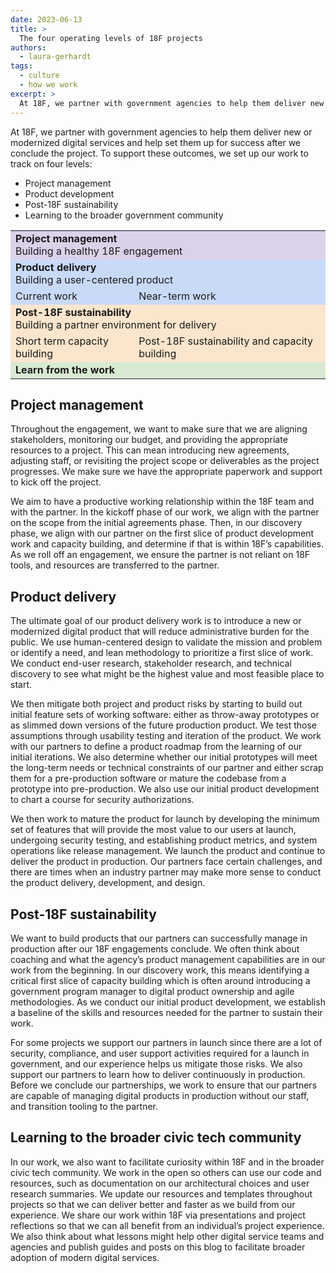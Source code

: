 ```yaml
---
date: 2023-06-13
title: >
  The four operating levels of 18F projects
authors:
  - laura-gerhardt
tags:
  - culture
  - how we work
excerpt: >
  At 18F, we partner with government agencies to help them deliver new or modernized digital services. In our experience, we have identified four operating levels that best support successful project outcomes.
---
```

At 18F, we partner with government agencies to help them deliver new or modernized digital services and help set them up for success after we conclude the project. To support these outcomes, we set up our work to track on four levels:

* Project management
* Product development
* Post-18F sustainability
* Learning to the broader government community


<table>
  
<tbody>
  <tr style="background-color:#d9d2e9;">
    <td style="background-color:unset;" colspan="2"><strong>Project management</strong><br/>Building a healthy 18F engagement</td>
  </tr>
  <tr style="background-color:#c9daf8;">
    <td colspan="2" style="background-color:unset;"><strong>Product delivery</strong><br/>Building a user-centered product</td>
  </tr>
  <tr style="background-color:#c9daf8;">
    <td style="background-color:unset;">Current work</td>
    <td style="background-color:unset;">Near-term work</td>
  </tr>
  <tr style="background-color:#fce5cd;">
    <td colspan="2" style="background-color:unset;"><strong>Post-18F sustainability</strong><br /> Building a partner environment for delivery</td>
  </tr>
  <tr style="background-color:#fce5cd;">
    <td style="background-color:unset;">Short term capacity building</td>
    <td style="background-color:unset;">Post-18F sustainability and capacity building</td>
  </tr>
  <tr style="background-color:#d9ead3;">
    <td colspan="2" style="background-color:unset;"><strong>Learn from the work</strong></td>
  </tr>
</tbody>
</table>

## Project management
Throughout the engagement, we want to make sure that we are aligning stakeholders, monitoring our budget, and providing the appropriate resources to a project. This can mean introducing new agreements, adjusting staff, or revisiting the project scope or deliverables as the project progresses. We make sure we have the appropriate paperwork and support to kick off the project. 

We aim to have a productive working relationship within the 18F team and with the partner. In the kickoff phase of our work, we align with the partner on the scope from the initial agreements phase. Then, in our discovery phase, we align with our partner on the first slice of product development work and capacity building, and determine if that is within 18F’s capabilities. As we roll off an engagement, we ensure the partner is not reliant on 18F tools, and resources are transferred to the partner.

## Product delivery
The ultimate goal of our product delivery work is to introduce a new or modernized digital product that will reduce administrative burden for the public. We use human-centered design to validate the mission and problem or identify a need, and lean methodology to prioritize a first slice of work. We conduct end-user research, stakeholder research, and technical discovery to see what might be the highest value and most feasible place to start. 

We then mitigate both project and product risks by starting to build out initial feature sets of working software: either as throw-away prototypes or as slimmed down versions of the future production product. We test those assumptions through usability testing and iteration of the product. We work with our partners to define a product roadmap from the learning of our initial iterations. We also determine whether our initial prototypes will meet the long-term needs or technical constraints of our partner and either scrap them for a pre-production software or mature the codebase from a prototype into pre-production. We also use our initial product development to chart a course for security authorizations. 

We then work to mature the product for launch by developing the minimum set of features that will provide the most value to our users at launch, undergoing security testing, and establishing product metrics, and system operations like release management. We launch the product and continue to deliver the product in production. Our partners face certain challenges, and there are times when an industry partner may make more sense to conduct the product delivery, development, and design.

## Post-18F sustainability
We want to build products that our partners can successfully manage in production after our 18F engagements conclude. We often think about coaching and what the agency’s product management capabilities are in our work from the beginning. In our discovery work, this means identifying a critical first slice of capacity building which is often around introducing a government program manager to digital product ownership and agile methodologies. As we conduct our initial product development, we establish a baseline of the skills and resources needed for the partner to sustain their work. 

For some projects we support our partners in launch since there are a lot of security, compliance, and user support activities required for a launch in government, and our experience helps us mitigate those risks. We also support our partners to learn how to deliver continuously in production. Before we conclude our partnerships, we work to ensure that our partners are capable of managing digital products in production without our staff, and transition tooling to the partner.

## Learning to the broader civic tech community
In our work, we also want to facilitate curiosity within 18F and in the broader civic tech community. We work in the open so others can use our code and resources, such as documentation on our architectural choices and user research summaries. We update our resources and templates throughout projects so that we can deliver better and faster as we build from our experience. We share our work within 18F via presentations and project reflections so that we can all benefit from an individual’s project experience. We also think about what lessons might help other digital service teams and agencies and publish guides and posts on this blog to facilitate broader adoption of modern digital services.

